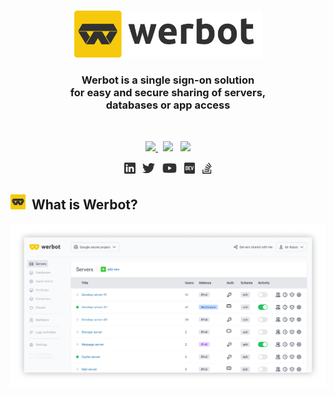 <br>

<p align="center">
    <a href="https://werbot.com" target="_blank">
        <img width="300" src="https://github.com/werbot/.github/raw/main/img/yellow/text.svg" alt="Werbot Logo">
    </a>
</p>

<h3 align="center">Werbot is a single sign-on solution<br>for easy and secure sharing of servers,<br>
databases or app access</h3>

<br>

<p align="center">
    <a href="https://github.com/werbot/werbot.web/releases">
    <img src="https://img.shields.io/github/v/release/werbot/werbot.web?sort=semver&label=Release&color=651FFF" />
    </a>
    &nbsp;
    <a href="https://github.com/werbot/werbot.web"><img src="https://img.shields.io/badge/frontend-vue-orange.svg"></a>
    &nbsp;
    <a href="https://twitter.com/werbot_"><img src="https://img.shields.io/twitter/follow/werbot_?style=social"></a>
</p>

<p align="center">
    <a href="https://www.linkedin.com/company/werbot/"><img height="20" src="https://github.com/werbot/.github/raw/main/img/social/linkedin.svg" alt="LinkedIn"></a>
    &nbsp;
    <a href="https://twitter.com/werbot_"><img height="20" src="https://github.com/werbot/.github/raw/main/img/social/twitter.svg" alt="Twitter"></a>
    &nbsp;
    <a href="https://www.youtube.com/channel/UCQk0_i0h-xB9s9sv4R7HX2g"><img height="20" src="https://github.com/werbot/.github/raw/main/img/social/youtube.svg" alt="Youtube"></a>
    &nbsp;
    <a href="https://dev.to/werbot"><img height="20" src="https://github.com/werbot/.github/raw/main/img/social/dev.svg" alt="Dev"></a>
    &nbsp;
    <a href="https://stackoverflow.com/questions/tagged/werbot"><img height="20" src="https://github.com/werbot/.github/raw/main/img/social/stack-overflow.svg" alt="StackOverflow"></a>
</p>

## <img width="24" src="https://github.com/werbot/.github/raw/main/img/yellow/logo.svg">&nbsp;&nbsp;What is Werbot?

<img src="https://github.com/werbot/.github/raw/main/img/preview/app_main_sh.png">
